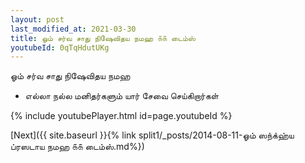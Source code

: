 ```yaml
---
layout: post
last_modified_at: 2021-03-30
title: ஓம் சர்வ சாது நிஷேவிதய நமஹ ௧௧ டைம்ஸ்
youtubeId: 0qTqHdutUKg
---
```

 
 
 ஓம் சர்வ சாது நிஷேவிதய நமஹ  
 
 -  எல்லா நல்ல மனிதர்களும் யார் சேவை செய்கிறார்கள் 
 
  
 
  
 
 
 
 
 
 


{% include youtubePlayer.html id=page.youtubeId %}
 
[Next]({{ site.baseurl }}{% link  split1/_posts/2014-08-11-ஓம் ஸந்க்ஹ்ய ப்ரஸடாய நமஹ ௧௧ டைம்ஸ்.md%})
 
